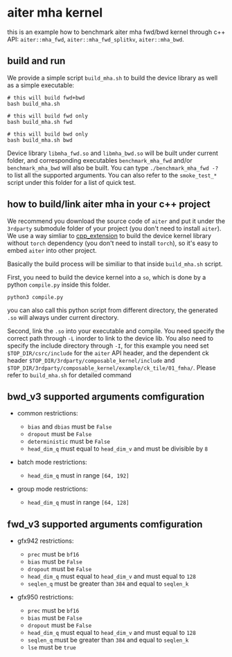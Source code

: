 # aiter mha kernel

this is an example how to benchmark aiter mha fwd/bwd kernel through c++ API: `aiter::mha_fwd`, `aiter::mha_fwd_splitkv`, `aiter::mha_bwd`.

## build and run
We provide a simple script `build_mha.sh` to build the device library as well as a simple executable:
```
# this will build fwd+bwd
bash build_mha.sh

# this will build fwd only
bash build_mha.sh fwd

# this will build bwd only
bash build_mha.sh bwd
```
Device library `libmha_fwd.so` and `libmha_bwd.so` will be built under current folder, and corresponding executables `benchmark_mha_fwd` and/or `benchmark_mha_bwd` will also be built. You can type `./benchmark_mha_fwd -?` to list all the supported arguments. You can also refer to the `smoke_test_*` script under this folder for a list of quick test.

## how to build/link aiter mha in your c++ project
We recommend you download the source code of `aiter` and put it under the `3rdparty` submodule folder of your project (you don't need to install `aiter`). We use a way simliar to [cpp_extension](https://github.com/pytorch/pytorch/blob/main/torch/utils/cpp_extension.py) to build the device kernel library without `torch` dependency (you don't need to install `torch`), so it's easy to embed `aiter` into other project.

Basically the build process will be similiar to that inside `build_mha.sh` script.

First, you need to build the device kernel into a `so`, which is done by a python `compile.py` inside this folder.
```
python3 compile.py
```
you can also call this python script from different directory, the generated `.so` will always under current directory.

Second, link the `.so` into your executable and compile. You need specify the correct path through `-L` inorder to link to the device lib. You also need to specify the include directory through `-I`, for this example you need set `$TOP_DIR/csrc/include` for the `aiter` API header, and the dependent ck header `$TOP_DIR/3rdparty/composable_kernel/include` and `$TOP_DIR/3rdparty/composable_kernel/example/ck_tile/01_fmha/`. Please refer to `build_mha.sh` for detailed command

## bwd_v3 supported arguments comfiguration
- common restrictions:
    - `bias` and `dbias` must be `False`
    - `dropout` must be `False`
    - `deterministic` must be `False`
    - `head_dim_q` must equal to `head_dim_v` and must be divisible by `8`

- batch mode restrictions:
    - `head_dim_q` must in range `[64, 192]`

- group mode restrictions:
    - `head_dim_q` must in range `[64, 128]`

## fwd_v3 supported arguments comfiguration
- gfx942 restrictions:
    - `prec` must be `bf16`
    - `bias` must be `False`
    - `dropout` must be `False`
    - `head_dim_q` must equal to `head_dim_v` and must equal to `128`
    - `seqlen_q` must be greater than `384` and equal to `seqlen_k`

- gfx950 restrictions:
    - `prec` must be `bf16`
    - `bias` must be `False`
    - `dropout` must be `False`
    - `head_dim_q` must equal to `head_dim_v` and must equal to `128`
    - `seqlen_q` must be greater than `384` and equal to `seqlen_k`
    - `lse` must be `true`
